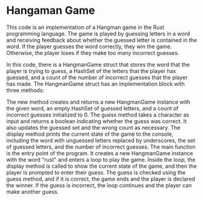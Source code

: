# Hangaman Game

This code is an implementation of a Hangman game in the Rust programming language. The game is played by guessing letters in a word and receiving feedback about whether the guessed letter is contained in the word. If the player guesses the word correctly, they win the game. Otherwise, the player loses if they make too many incorrect guesses.

In this code, there is a HangmanGame struct that stores the word that the player is trying to guess, a HashSet of the letters that the player has guessed, and a count of the number of incorrect guesses that the player has made. The HangmanGame struct has an implementation block with three methods:

The new method creates and returns a new HangmanGame instance with the given word, an empty HashSet of guessed letters, and a count of incorrect guesses initialized to 0.
The guess method takes a character as input and returns a boolean indicating whether the guess was correct. It also updates the guessed set and the wrong count as necessary.
The display method prints the current state of the game to the console, including the word with unguessed letters replaced by underscores, the set of guessed letters, and the number of incorrect guesses.
The main function is the entry point of the program. It creates a new HangmanGame instance with the word "rust" and enters a loop to play the game. Inside the loop, the display method is called to show the current state of the game, and then the player is prompted to enter their guess. The guess is checked using the guess method, and if it is correct, the game ends and the player is declared the winner. If the guess is incorrect, the loop continues and the player can make another guess.
